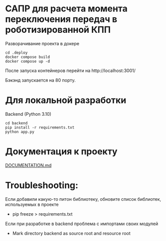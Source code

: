 # САПР для расчета момента переключения передач в роботизированной КПП

Разворачивание проекта в докере
~~~
cd .deploy
docker compose build
docker compose up -d
~~~

После запуска контейнеров перейти на http://localhost:3001/

Бэкэнд запускается на 80 порту.

# Для локальной разработки 
Backend (Python 3.10)
~~~
cd backend
pip install -r requirements.txt
python app.py
~~~
# Документация к проекту
[DOCUMENTATION.md](DOCUMENTATION.md)

# Troubleshooting:
Если добавили какую-то питон библиотеку, обновите список библиотек, используемых в проекте

- pip freeze > requirements.txt

Если при разработке в backend проблема с импортами своих модулей

- Mark directory backend as source root and resource root 